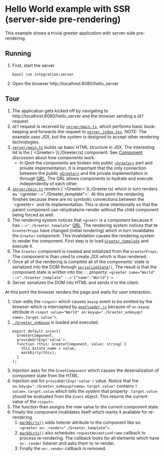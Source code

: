 # Hello World example with SSR (server-side pre-rendering)

This example shows a trivial greeter application with server-side pre-rendering.

## Running

1. First, start the server

   ```
   bazel run integration:server
   ```

2. Open the browser http://localhost:8080/hello_server

## Tour

1. The application gets kicked off by navigating to http://localhost:8080/hello_server and the browser sending a `GET` request.
1. `GET` request is received by [`server/main.ts`](../../server/main.ts), which performs basic book-keeping and forwards the request to [`server_index.tsx`](./server_index.tsx). NOTE: The example uses JSX, but the system is designed to accept other rendering technologies.
1. [`server/main.ts`](../../server/main.ts`) builds up basic HTML structure in JSX. The interesting bit is the [`<Greeter>`](./Greeter.ts) component. See [Component](../../client/component) discussion about how components work.
   - In Qoot the components are broken into public [`<Greeter>`](./Greeter.ts) part and private implementation. It is important that the only connection between the public [`<Greeter>`](./Greeter.ts) and the private implementation is through [QRL](../../client/import#QRL). The QRL allows components to hydrate and execute independently of each other.
1. [`server/main.ts`](../../server/main.ts`) renders [`<Greeter>`](./Greeter.ts) which in turn renders as `<greeter ::="./Greeter_template">`. At this point the rendering finishes because there are no symbolic connections between the `<greeter>` and its implementation. This is done intentionally so that the parent component can rehydrate/re-render without the child component being forced as well.
1. The rendering system notices that `<greet>` is a component because it has `::="./Greeter_template"` [QRL](../../client/import#QRL). The rendering system notices that te `GreeterProps` have changed (initial rendering) which in turn invalidates the `Greeter` component. This invalidation causes the rendering system to render the component. First step is to load [`Greeter_template`](./Greeter_template.tsx) and execute it.
1. The `Greeter` component is created and initialized from the `GreeterProps`. The component is than used to create JSX which is than rendered.
1. Once all of the rendering is complete all of the components' state is serialized into the DOM through [`serializeState()`](../../client/render/serialize_state.ts). The result is that the component state is written into the `:.` property: `<greeter name="World" ::="./Greeter_template" :.='{"name":"World"}'>`.
1. Server serializes the DOM into HTML and sends it to the client.

At this point the browser renders the page and waits for user interaction.

1. User edits the `<input>` which causes `keyup` event to be emitted by the browser which is intercepted by [`qootloader.js`](../../client/qootloader.ts) because of `on:keyup` attribute in `<input value="World" on:keyup="./Greeter_onKeyup?name=.target.value">`.
1. [`./Greeter_onKeyup`](./Greeter_onKeyup.ts) is loaded and executed.
   ```
   export default inject(
     GreeterComponent,
     provideQrlExp('value'),
     function (this: GreeterComponent, value: string) {
       this.$state.name = value;
       markDirty(this);
     }
   );
   ```
1. Injection asks for the `GreetComponent` which causes the deserialization of component state from the HTML.
1. Injection ask for `provideQrlExp('value')` value. Notice that the `on:keyup="./Greeter_onKeyup?name=.target.value"` contains `?value=.target.value` which tells the system that property `.target.value` should be evaluated from the `Event` object. This returns the current value of the `<input>`.
1. The function than assigns the new value to the current component state.
1. Finally the component invalidates itself which marks it available for re-rendering.
   1. [`markDirty()`](../../client/render/jsx/mark_dirty.ts) adds listener attribute to the component like so: `<greeter on:.render="./Greeter_template">`.
   1. [`markDirty()`](../../client/render/jsx/mark_dirty.ts) also schedules `requestAnimationFrame` callback to process re-rendering. The callback looks for all elements which have `on:.render` listener and asks them to re-render.
   1. Finally the `on:.render` callback is removed.
